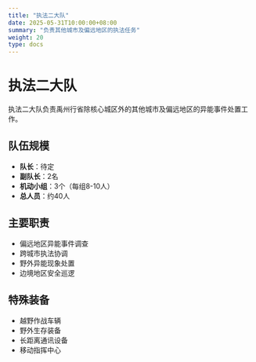 ```yaml
---
title: "执法二大队"
date: 2025-05-31T10:00:00+08:00
summary: "负责其他城市及偏远地区的执法任务"
weight: 20
type: docs
---
```


# 执法二大队

执法二大队负责禹州行省除核心城区外的其他城市及偏远地区的异能事件处置工作。

## 队伍规模
- **队长**：待定
- **副队长**：2名
- **机动小组**：3个（每组8-10人）
- **总人员**：约40人

## 主要职责
- 偏远地区异能事件调查
- 跨城市执法协调
- 野外异能现象处置
- 边境地区安全巡逻

## 特殊装备
- 越野作战车辆
- 野外生存装备
- 长距离通讯设备
- 移动指挥中心